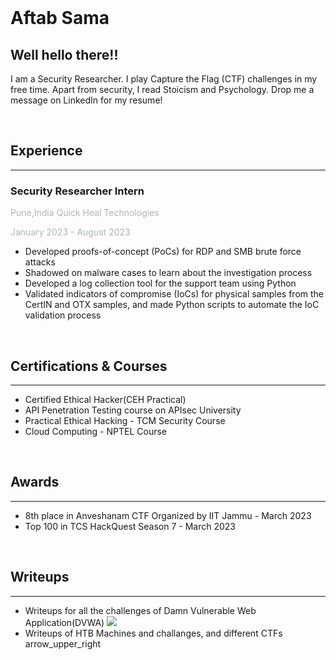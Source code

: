 
<br />

# Aftab Sama

## Well hello there!!

I am a Security Researcher. I play Capture the Flag (CTF) challenges in my free time. Apart from security, I read Stoicism and Psychology. Drop me a message on LinkedIn for my resume!

<br />

## Experience

--------

### Security Researcher Intern

<pa class="float-right" style="color: #adb5bd;">Pune,India </pa>
<pa style="color: #adb5bd;"> Quick Heal Technologies </pa>

<pa style="color: #adb5bd;"> January 2023 - August 2023 </pa>

-  Developed proofs-of-concept (PoCs) for RDP and SMB brute force attacks
-  Shadowed on malware cases to learn about the investigation process
-  Developed a log collection tool for the support team using Python
-  Validated indicators of compromise (IoCs) for physical samples from the CertIN and OTX samples, 
and made Python scripts to automate the IoC validation process

<br />

## Certifications & Courses

------

-  Certified Ethical Hacker(CEH Practical)
-  API Penetration Testing course on APIsec University
-  Practical Ethical Hacking - TCM Security Course 
-  Cloud Computing - NPTEL Course

<br />

## Awards

-------------

-  8th place in Anveshanam CTF Organized by IIT Jammu - March 2023
-  Top 100 in TCS HackQuest Season 7 - March 2023

<br />

## Writeups

-----------

-  Writeups for all the challenges of Damn Vulnerable Web Application(DVWA)<a target="_blank" herf="https://github.com/Aftab700/DVWA-Writeup"> <img src="https://github.githubassets.com/images/icons/emoji/unicode/2197.png"> </a> 
-  Writeups of HTB Machines and challanges, and different CTFs<a target="_blank" herf="https://github.com/Aftab700/Writeups"> arrow_upper_right </a> 


